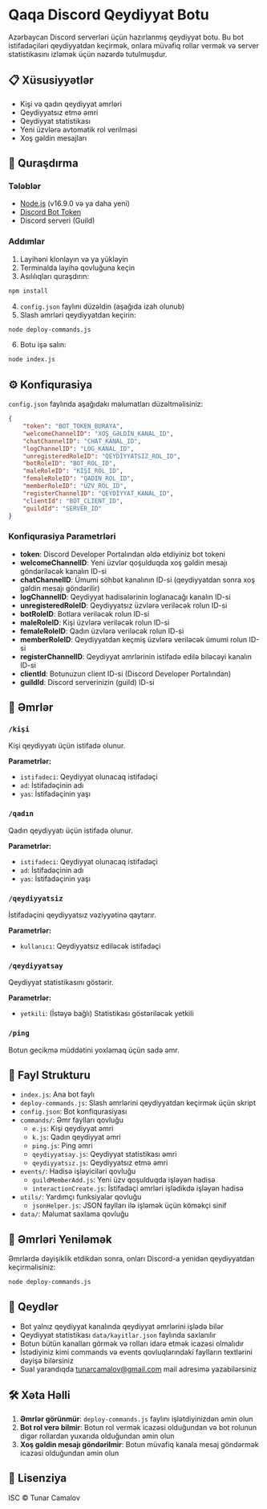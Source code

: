 # Qaqa Discord Qeydiyyat Botu

Azərbaycan Discord serverləri üçün hazırlanmış qeydiyyat botu. Bu bot istifadəçiləri qeydiyyatdan keçirmək, onlara müvafiq rollar vermək və server statistikasını izləmək üçün nəzərdə tutulmuşdur.

## 📋 Xüsusiyyətlər

- Kişi və qadın qeydiyyat əmrləri
- Qeydiyyatsız etmə əmri
- Qeydiyyat statistikası
- Yeni üzvlərə avtomatik rol verilməsi
- Xoş gəldin mesajları

## 🚀 Quraşdırma

### Tələblər

- [Node.js](https://nodejs.org/) (v16.9.0 və ya daha yeni)
- [Discord Bot Token](https://discord.com/developers/applications)
- Discord serveri (Guild)

### Addımlar

1. Layihəni klonlayın və ya yükləyin
2. Terminalda layihə qovluğuna keçin
3. Asılılıqları quraşdırın:

```bash
npm install
```

4. `config.json` faylını düzəldin (aşağıda izah olunub)
5. Slash əmrləri qeydiyyatdan keçirin:

```bash
node deploy-commands.js
```

6. Botu işə salın:

```bash
node index.js
```

## ⚙️ Konfiqurasiya

`config.json` faylında aşağıdakı məlumatları düzəltməlisiniz:

```json
{
    "token": "BOT_TOKEN_BURAYA", 
    "welcomeChannelID": "XOŞ_GƏLDİN_KANAL_ID",
    "chatChannelID": "CHAT_KANAL_ID",
    "logChannelID": "LOG_KANAL_ID",
    "unregisteredRoleID": "QEYDİYYATSIZ_ROL_ID",
    "botRoleID": "BOT_ROL_ID",
    "maleRoleID": "KİŞİ_ROL_ID",
    "femaleRoleID": "QADIN_ROL_ID",
    "memberRoleID": "ÜZV_ROL_ID",
    "registerChannelID": "QEYDİYYAT_KANAL_ID",
    "clientId": "BOT_CLIENT_ID",
    "guildId": "SERVER_ID"
}
```

### Konfiqurasiya Parametrləri

- **token**: Discord Developer Portalından əldə etdiyiniz bot tokeni
- **welcomeChannelID**: Yeni üzvlər qoşulduqda xoş gəldin mesajı göndəriləcək kanalın ID-si
- **chatChannelID**: Ümumi söhbət kanalının ID-si (qeydiyyatdan sonra xoş gəldin mesajı göndərilir)
- **logChannelID**: Qeydiyyat hadisələrinin loglanacağı kanalın ID-si
- **unregisteredRoleID**: Qeydiyyatsız üzvlərə veriləcək rolun ID-si
- **botRoleID**: Botlara veriləcək rolun ID-si
- **maleRoleID**: Kişi üzvlərə veriləcək rolun ID-si
- **femaleRoleID**: Qadın üzvlərə veriləcək rolun ID-si
- **memberRoleID**: Qeydiyyatdan keçmiş üzvlərə veriləcək ümumi rolun ID-si
- **registerChannelID**: Qeydiyyat əmrlərinin istifadə edilə biləcəyi kanalın ID-si
- **clientId**: Botunuzun client ID-si (Discord Developer Portalından)
- **guildId**: Discord serverinizin (guild) ID-si

## 🔧 Əmrlər

### `/kişi`
Kişi qeydiyyatı üçün istifadə olunur.

**Parametrlər:**
- `istifadeci`: Qeydiyyat olunacaq istifadəçi
- `ad`: İstifadəçinin adı
- `yas`: İstifadəçinin yaşı

### `/qadın`
Qadın qeydiyyatı üçün istifadə olunur.

**Parametrlər:**
- `istifadeci`: Qeydiyyat olunacaq istifadəçi
- `ad`: İstifadəçinin adı
- `yas`: İstifadəçinin yaşı

### `/qeydiyyatsiz`
İstifadəçini qeydiyyatsız vəziyyətinə qaytarır.

**Parametrlər:**
- `kullanıcı`: Qeydiyyatsız ediləcək istifadəçi

### `/qeydiyyatsay`
Qeydiyyat statistikasını göstərir.

**Parametrlər:**
- `yetkili`: (İstəyə bağlı) Statistikası göstəriləcək yetkili

### `/ping`
Botun gecikmə müddətini yoxlamaq üçün sadə əmr.

## 📁 Fayl Strukturu

- `index.js`: Ana bot faylı
- `deploy-commands.js`: Slash əmrlərini qeydiyyatdan keçirmək üçün skript
- `config.json`: Bot konfiqurasiyası
- `commands/`: Əmr faylları qovluğu
  - `e.js`: Kişi qeydiyyat əmri
  - `k.js`: Qadın qeydiyyat əmri
  - `ping.js`: Ping əmri
  - `qeydiyyatsay.js`: Qeydiyyat statistikası əmri
  - `qeydiyyatsız.js`: Qeydiyyatsız etmə əmri
- `events/`: Hadisə işləyiciləri qovluğu
  - `guildMemberAdd.js`: Yeni üzv qoşulduqda işləyən hadisə
  - `interactionCreate.js`: İstifadəçi əmrləri işlədikdə işləyən hadisə
- `utils/`: Yardımçı funksiyalar qovluğu
  - `jsonHelper.js`: JSON faylları ilə işləmək üçün köməkçi sinif
- `data/`: Məlumat saxlama qovluğu

## 🔄 Əmrləri Yeniləmək

Əmrlərdə dəyişiklik etdikdən sonra, onları Discord-a yenidən qeydiyyatdan keçirməlisiniz:

```bash
node deploy-commands.js
```

## 📝 Qeydlər

- Bot yalnız qeydiyyat kanalında qeydiyyat əmrlərini işlədə bilər
- Qeydiyyat statistikası `data/kayitlar.json` faylında saxlanılır
- Botun bütün kanalları görmək və rolları idarə etmək icazəsi olmalıdır
- İstədiyiniz kimi commands və events qovluqlarındaki faylların textlərini dəyişə bilərsiniz
- Sual yarandıqda tunarcamalov@gmail.com mail adresimə yazabilərsiniz

## 🛠️ Xəta Həlli

1. **Əmrlər görünmür**: `deploy-commands.js` faylını işlətdiyinizdən əmin olun
2. **Bot rol verə bilmir**: Botun rol vermək icazəsi olduğundan və bot rolunun digər rollardan yuxarıda olduğundan əmin olun
3. **Xoş gəldin mesajı göndərilmir**: Botun müvafiq kanala mesaj göndərmək icazəsi olduğundan əmin olun

## 📜 Lisenziya

ISC © Tunar Camalov
